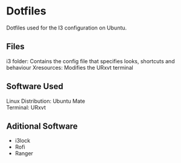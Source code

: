 # Dotfiles
Dotfiles used for the I3 configuration on Ubuntu.

## Files

i3 folder: Contains the config file that specifies looks, shortcuts and behaviour
Xresources: Modifies the URxvt terminal

## Software Used

Linux Distribution: Ubuntu Mate <br />
Terminal: URxvt <br />

## Aditional Software
 - i3lock
 - Rofi
 - Ranger
